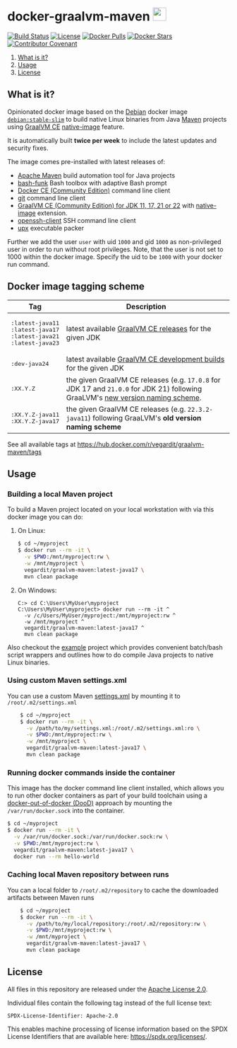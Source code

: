 # docker-graalvm-maven <a href="https://github.com/vegardit/docker-graalvm-maven/" title="GitHub Repo"><img height="30" src="https://raw.githubusercontent.com/simple-icons/simple-icons/develop/icons/github.svg?sanitize=true"></a>

[![Build Status](https://github.com/vegardit/docker-graalvm-maven/workflows/Build/badge.svg "GitHub Actions")](https://github.com/vegardit/docker-graalvm-maven/actions?query=workflow%3ABuild)
[![License](https://img.shields.io/github/license/vegardit/docker-graalvm-maven.svg?label=license)](#license)
[![Docker Pulls](https://img.shields.io/docker/pulls/vegardit/graalvm-maven.svg)](https://hub.docker.com/r/vegardit/graalvm-maven)
[![Docker Stars](https://img.shields.io/docker/stars/vegardit/graalvm-maven.svg)](https://hub.docker.com/r/vegardit/graalvm-maven)
[![Contributor Covenant](https://img.shields.io/badge/Contributor%20Covenant-v2.0%20adopted-ff69b4.svg)](CODE_OF_CONDUCT.md)

1. [What is it?](#what-is-it)
1. [Usage](#usage)
1. [License](#license)


## <a name="what-is-it"></a>What is it?

Opinionated docker image based on the [Debian](https://www.debian.org/) docker image [`debian:stable-slim`](https://hub.docker.com/_/debian?tab=tags&name=stable-slim) to
build native Linux binaries from Java [Maven](http://maven.apache.org/) projects using [GraalVM CE](https://www.graalvm.org/) [native-image](https://www.graalvm.org/reference-manual/native-image/) feature.

It is automatically built **twice per week** to include the latest updates and security fixes.

The image comes pre-installed with latest releases of:
- [Apache Maven](http://maven.apache.org/download.cgi) build automation tool for Java projects
- [bash-funk](https://github.com/vegardit/bash-funk) Bash toolbox with adaptive Bash prompt
- [Docker CE (Community Edition)](https://download.docker.com/linux/debian/dists/bullseye/pool/stable/amd64/) command line client
- [git](https://packages.debian.org/en/git) command line client
- [GraalVM CE (Community Edition) for JDK 11, 17, 21 or 22](https://www.graalvm.org/downloads/) with [native-image](https://www.graalvm.org/reference-manual/native-image/) extension.
- [openssh-client](https://packages.debian.org/en/openssh-client) SSH command line client
- [upx](https://upx.github.io/) executable packer


Further we add the user `user` with uid `1000` and gid `1000` as non-privileged user in order to run without root privileges.
Note, that the user is not set to 1000 within the docker image. Specify the uid to be `1000` with your docker run command.


## <a name="tags"></a>Docker image tagging scheme

|Tag|Description
|-|-
|<pre>:latest-java11<br>:latest-java17<br>:latest-java21<br>:latest-java23</pre> | latest available [GraalVM CE releases](https://github.com/graalvm/graalvm-ce-builds/releases) for the given JDK
|<pre>:dev-java24</pre> | latest available [GraalVM CE development builds](https://github.com/graalvm/graalvm-ce-dev-builds/releases) for the given JDK
|<pre>:XX.Y.Z</pre> | the given GraalVM CE releases (e.g. `17.0.8` for JDK 17 and `21.0.0` for JDK 21) following GraaLVM's [new version naming scheme](https://medium.com/graalvm/a-new-graalvm-release-and-new-free-license-4aab483692f5#8822).
|<pre>:XX.Y.Z-java11<br>:XX.Y.Z-java17</pre> | the given GraalVM CE releases (e.g. `22.3.2-java11`) following GraaLVM's **old version naming scheme**

See all available tags at https://hub.docker.com/r/vegardit/graalvm-maven/tags



## Usage

### Building a local Maven project

To build a Maven project located on your local workstation with via this docker image you can do:

1. On Linux:
    ```bash
    $ cd ~/myproject
    $ docker run --rm -it \
      -v $PWD:/mnt/myproject:rw \
      -w /mnt/myproject \
      vegardit/graalvm-maven:latest-java17 \
      mvn clean package
    ```

1. On Windows:
    ```batch
    C:> cd C:\Users\MyUser\myproject
    C:\Users\MyUser\myproject> docker run --rm -it ^
      -v /c/Users/MyUser/myproject:/mnt/myproject:rw ^
      -w /mnt/myproject ^
      vegardit/graalvm-maven:latest-java17 ^
      mvn clean package
    ```

Also checkout the [example](example) project which provides convenient batch/bash script wrappers and outlines how to do compile Java projects to native Linux binaries.


### Using custom Maven settings.xml

You can use a custom Maven [settings.xml](https://maven.apache.org/settings.html) by mounting it to `/root/.m2/settings.xml`

```bash
    $ cd ~/myproject
    $ docker run --rm -it \
      -v /path/to/my/settings.xml:/root/.m2/settings.xml:ro \
      -v $PWD:/mnt/myproject:rw \
      -w /mnt/myproject \
      vegardit/graalvm-maven:latest-java17 \
      mvn clean package
```


### Running docker commands inside the container

This image has the docker command line client installed, which allows you to run other docker containers as part of your build toolchain using a
[docker-out-of-docker (DooD)](http://blog.teracy.com/2017/09/11/how-to-use-docker-in-docker-dind-and-docker-outside-of-docker-dood-for-local-ci-testing/) approach
by mounting the `/var/run/docker.sock` into the container.

```bash
$ cd ~/myproject
$ docker run --rm -it \
  -v /var/run/docker.sock:/var/run/docker.sock:rw \
  -v $PWD:/mnt/myproject:rw \
  vegardit/graalvm-maven:latest-java17 \
  docker run --rm hello-world
```


### Caching local Maven repository between runs

You can a local folder to `/root/.m2/repository` to cache the downloaded artifacts between Maven runs

```bash
    $ cd ~/myproject
    $ docker run --rm -it \
      -v /path/to/my/local/repository:/root/.m2/repository:rw \
      -v $PWD:/mnt/myproject:rw \
      -w /mnt/myproject \
      vegardit/graalvm-maven:latest-java17 \
      mvn clean package
```



## <a name="license"></a>License

All files in this repository are released under the [Apache License 2.0](LICENSE.txt).

Individual files contain the following tag instead of the full license text:
```
SPDX-License-Identifier: Apache-2.0
```

This enables machine processing of license information based on the SPDX License Identifiers that are available here: https://spdx.org/licenses/.
